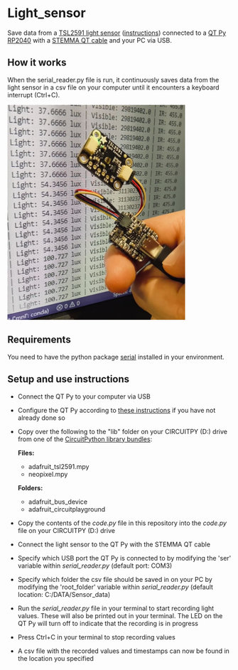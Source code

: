 # Light_sensor
Save data from a [TSL2591 light sensor](https://learn.adafruit.com/adafruit-tsl2591/) ([instructions](https://learn.adafruit.com/adafruit-tsl2591/python-circuitpython)) connected to a [QT Py RP2040](https://www.adafruit.com/product/4900) with a [STEMMA QT cable](https://www.adafruit.com/product/4399) and your PC via USB.

## How it works
When the serial_reader.py file is run, it continuously saves data from the light sensor in a csv file on your computer until it encounters a keyboard interrupt (Ctrl+C).

<img src="QTPy_with_lightsensor.jpg" alt="QT Py with light sensor in front of a screen that displays the light values being printed out" width="400"/>

## Requirements
You need to have the python package [serial](https://pythonhosted.org/pyserial/) installed in your environment.

## Setup and use instructions

- Connect the QT Py to your computer via USB
- Configure the QT Py according to [these instructions](https://learn.adafruit.com/adafruit-qt-py-2040/circuitpython) if you have not already done so
- Copy over the following to the "lib" folder on your CIRCUITPY (D:) drive from one of the [CircuitPython library bundles](https://circuitpython.org/libraries):

  **Files:**
  - adafruit_tsl2591.mpy
  - neopixel.mpy

  **Folders:**
  - adafruit_bus_device
  - adafruit_circuitplayground

- Copy the contents of the *code.py* file in this repository into the *code.py* file on your CIRCUITPY (D:) drive
- Connect the light sensor to the QT Py with the STEMMA QT cable
- Specify which USB port the QT Py is connected to by modifying the 'ser' variable within *serial_reader.py* (default port: COM3)
- Specify which folder the csv file should be saved in on your PC by modifying the 'root_folder' variable within *serial_reader.py* (default location: C:/DATA/Sensor_data)
- Run the *serial_reader.py* file in your terminal to start recording light values. These will also be printed out in your terminal. The LED on the QT Py will turn off to indicate that the recording is in progress
- Press Ctrl+C in your terminal to stop recording values
- A csv file with the recorded values and timestamps can now be found in the location you specified

